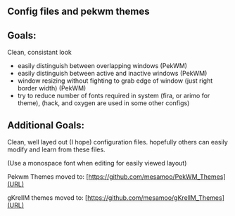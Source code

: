 Config files and pekwm themes
----------

Goals:
-------------

Clean, consistant look

 - easily distinguish between overlapping windows (PekWM)
 - easily distinguish between active and inactive windows (PekWM)
 - window resizing without fighting to grab edge of window (just right border width) (PekWM)
 - try to reduce number of fonts required in system
	(fira, or arimo for theme), 
	(hack, and oxygen are used in some other configs)

Additional Goals:
-------------

Clean, well layed out (I hope) configuration files.
hopefully others can easily modify and learn from these files.

(Use a monospace font when editing for easily viewed layout)

Pekwm Themes moved to:
[https://github.com/mesamoo/PekWM_Themes](URL)

gKrellM themes moved to:
[https://github.com/mesamoo/gKrellM_Themes](URL)

